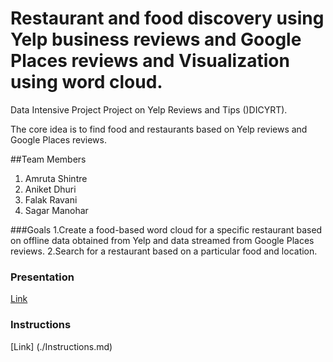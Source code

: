 # Restaurant and food discovery using Yelp business reviews and Google Places reviews and Visualization using word cloud.
Data Intensive Project Project on Yelp Reviews and Tips ()DICYRT).

The core idea is to find food and
restaurants based on Yelp reviews and Google Places reviews.

##Team Members 
1. Amruta Shintre
2. Aniket Dhuri
3. Falak Ravani
4. Sagar Manohar


###Goals
1.Create a food-based word cloud for a specific restaurant based on offline data obtained from Yelp and data streamed from Google Places reviews.
2.Search for a restaurant based on a particular food and location.


### Presentation

[Link](https://docs.google.com/presentation/d/1dhToOiOIPxASD2b3--Cr-OMi0saXR4FJSQFfA_e_-mk/edit#slide=id.g13c6f379f4_0_947)


### Instructions 

[Link] (./Instructions.md)


